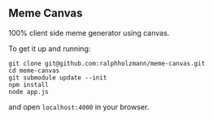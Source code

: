 Meme Canvas
-----------

100% client side meme generator using canvas.

To get it up and running:

    git clone git@github.com:ralphholzmann/meme-canvas.git
    cd meme-canvas
    git submodule update --init
    npm install
    node app.js

and open `localhost:4000` in your browser.
